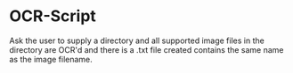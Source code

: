 # OCR-Script
Ask the user to supply a directory and all supported image files in the directory are OCR'd and there is a .txt file created contains the same name as the image filename.
